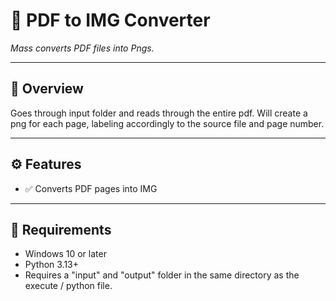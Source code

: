 # 🧩 PDF to IMG Converter
*Mass converts PDF files into Pngs.*

---

## 📘 Overview
Goes through input folder and reads through the entire pdf. Will create a png for each page, labeling accordingly to the source file and page number.

---

## ⚙️ Features
- ✅ Converts PDF pages into IMG

---

## 🧰 Requirements
- Windows 10 or later  
- Python 3.13+
- Requires a "input" and "output" folder in the same directory as the execute / python file.

